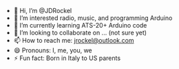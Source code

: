 - 👋 Hi, I’m @JDRockel
- 👀 I’m interested radio, music, and programming Arduino
- 🌱 I’m currently learning ATS-20+ Arduino code
- 💞️ I’m looking to collaborate on ... (not sure yet)
- 📫 How to reach me: jrockel@outlook.com
- 😄 Pronouns: I, me, you, we
- ⚡ Fun fact: Born in Italy to US parents

<!---
JDRockel/JDRockel is a ✨ special ✨ repository because its `README.md` (this file) appears on your GitHub profile.
You can click the Preview link to take a look at your changes.
--->
